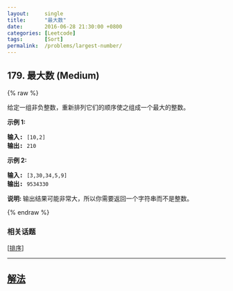 ```yaml
---
layout:     single
title:      "最大数"
date:       2016-06-28 21:30:00 +0800
categories: [Leetcode]
tags:       [Sort]
permalink:  /problems/largest-number/
---
```


## 179. 最大数 (Medium)

{% raw %}

<p>给定一组非负整数，重新排列它们的顺序使之组成一个最大的整数。</p>

<p><strong>示例 1:</strong></p>

<pre><strong>输入:</strong> <code>[10,2]</code>
<strong>输出:</strong> <code>210</code></pre>

<p><strong>示例&nbsp;2:</strong></p>

<pre><strong>输入:</strong> <code>[3,30,34,5,9]</code>
<strong>输出:</strong> <code>9534330</code></pre>

<p><strong>说明: </strong>输出结果可能非常大，所以你需要返回一个字符串而不是整数。</p>

{% endraw %}

### 相关话题
  [[排序](https://github.com/openset/leetcode/tree/master/tag/sort/README.md)]

---

## [解法](https://github.com/openset/leetcode/tree/master/problems/largest-number)
